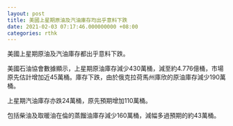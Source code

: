```yaml
---
layout: post
title: 美國上星期原油及汽油庫存均出乎意料下跌
date: 2021-02-03 07:17:46.000000000 +08:00
categories: rthk
---
```


美國上星期原油及汽油庫存都出乎意料下跌。

美國石油協會數據顯示，上星期原油庫存減少430萬桶，減至約4.776億桶，市場原先估計增加近45萬桶。庫存下跌，由於俄克拉荷馬州庫欣的原油庫存減少190萬桶。

上星期汽油庫存亦跌24萬桶，原先預期增加110萬桶。

包括柴油及取暖油在倫的蒸餾油庫存減少160萬桶，減幅多過預期的約43萬桶。
